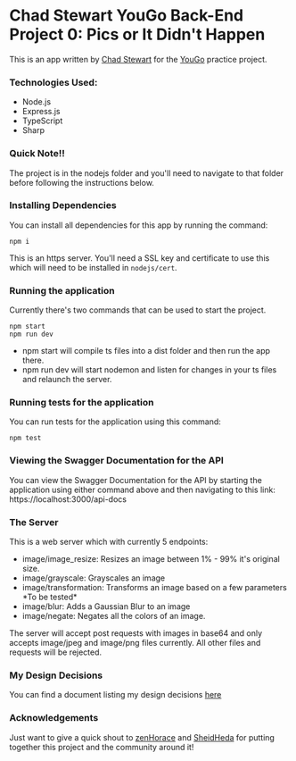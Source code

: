 
# Chad Stewart YouGo Back-End Project 0: Pics or It Didn't Happen

This is an app written by [Chad Stewart](https://www.github.com/ChadStewart) for the [YouGo](https://www.github.com/YouGoDevs/YouGo-Backend-Track) practice project.

### Technologies Used:

<ul>
<li>Node.js</li>
<li>Express.js</li>
<li>TypeScript</li>
<li>Sharp</li>
</ul>

### Quick Note!!

The project is in the nodejs folder and you'll need to navigate to that folder before following the instructions below.

### Installing Dependencies

You can install all dependencies for this app by running the command:

    npm i

This is an https server. You'll need a SSL key and certificate to use this which will need to be installed in `nodejs/cert`.

### Running the application

Currently there's two commands that can be used to start the project.

    npm start
    npm run dev

<ul>
<li>npm start will compile ts files into a dist folder and then run the app there.</li>
<li>npm run dev will start nodemon and listen for changes in your ts files and relaunch the server.</li>
</ul>

### Running tests for the application

You can run tests for the application using this command:

    npm test

### Viewing the Swagger Documentation for the API

You can view the Swagger Documentation for the API by starting the application using either command above and then navigating to this link: https://localhost:3000/api-docs

### The Server

This is a web server which with currently 5 endpoints:

<ul>
<li>image/image_resize: Resizes an image between 1% - 99% it's original size.</li>
<li>image/grayscale: Grayscales an image</li>
<li>image/transformation: Transforms an image based on a few parameters *To be tested*</li>
<li>image/blur: Adds a Gaussian Blur to an image</li>
<li>image/negate: Negates all the colors of an image.</li>
</ul>

The server will accept post requests with images in base64 and only accepts image/jpeg and image/png files currently. All other files and requests will be rejected.

### My Design Decisions

You can find a document listing my design decisions [here](./nodejs/design-decisions.md)

### Acknowledgements

Just want to give a quick shout to [zenHorace](https://twitter.com/zenhorace) and [SheidHeda](https://twitter.com/Elixir_Js) for putting together this project and the community around it!